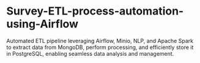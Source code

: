 # Survey-ETL-process-automation-using-Airflow
Automated ETL pipeline leveraging Airflow, Minio, NLP, and Apache Spark to extract data from MongoDB, perform processing, and efficiently store it in PostgreSQL, enabling seamless data analysis and management.
